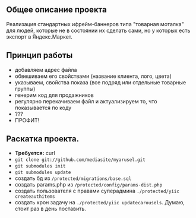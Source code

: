 ##  Общее описание проекта
Реализация стандартных ифрейм-баннеров типа "товарная моталка" для людей, которые не в состоянии их сделать сами, но у которых есть экспорт в Яндекс.Маркет.

## Принцип работы
* добавляем адрес файла
* обвешиваем его свойствами (название клиента, лого, цвета)
* указываем, свойства показа (все подряд или отдельные товарные группы)
* генерим код для продажников
* регулярно перекачиваем файл и актуализируем то, что показывается по коду
* ???
* ПРОФИТ!

## Раскатка проекта.
* **Требуется:** curl
* `git clone git://github.com/mediasite/myarusel.git`
* `git submodules init`
* `git submodules update`
* создать бд из `/protected/migrations/base.sql`
* создать params.php из `/protected/config/params-dist.php`
* создать пользователя с правами суперадмина `./protected/yiic createauthitems`
* создать крон задачу на `./protected/yiic updatecarousels`. Думаю, стоит раз в день поставить.